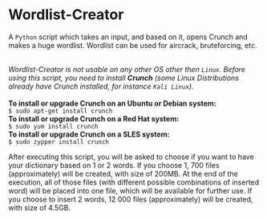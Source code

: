 # Wordlist-Creator
A `Python` script which takes an input, and based on it, opens Crunch and makes a huge wordlist. 
Wordlist can be used for aircrack, bruteforcing, etc.<br><br>

_Wordlist-Creator is not usable on any other OS other then `Linux`. Before using this script, you need to install <strong>Crunch</strong> (some Linux Distributions already have Crunch installed, for instance `Kali Linux`)._<br><br>
<strong>To install or upgrade Crunch on an Ubuntu or Debian system:</strong></br>
`$ sudo apt-get install crunch`<br>
<strong>To install or upgrade Crunch on a Red Hat system:</strong><br>
`$ sudo yum install crunch`<br>
 <strong>To install or upgrade Crunch on a SLES system:</strong><br>
`$ sudo zypper install crunch`

After executing this script, you will be asked to choose if you want to have your dictionary based on 1 or 2 words. 
If you choose 1, 700 files (approximately) will be created, with size of 200MB. At the end of the execution, all of those files (with different possible combinations of inserted word) will be placed into one file, which will be available for further use.
If you choose to insert 2 words, 12 000 files (approximately) will be created, with size of 4.5GB.
